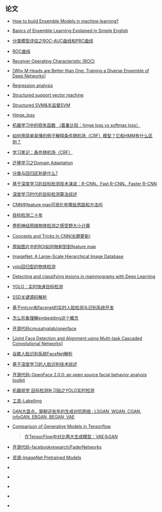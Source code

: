 ## 论文
* [How to build Ensemble Models in machine learning?](https://www.analyticsvidhya.com/blog/2017/02/introduction-to-ensembling-along-with-implementation-in-r/)

* [Basics of Ensemble Learning Explained in Simple English](https://www.analyticsvidhya.com/blog/2015/08/introduction-ensemble-learning/)
* [分类模型评估之ROC-AUC曲线和PRC曲线](https://blog.csdn.net/pipisorry/article/details/51788927)
* [ROC曲线](https://baike.baidu.com/item/ROC%E6%9B%B2%E7%BA%BF/775606?fr=aladdin)
* [Receiver Operating Characteristic (ROC)](https://docs.oracle.com/cd/B28359_01/datamine.111/b28129/classify.htm#BABIECAJ)
* [[Why M Heads are Better than One:
Training a Diverse Ensemble of Deep Networks]](https://arxiv.org/pdf/1511.06314.pdf)
* [Regression analysis](https://en.wikipedia.org/wiki/Regression_analysis)
* [Structured support vector machine](https://en.wikipedia.org/wiki/Structured_support_vector_machine)
* [Structured SVM&半监督SVM](http://blog.163.com/clarence_li/blog/static/251334074201579114615359/)
* [Hinge_loss](https://en.wikipedia.org/wiki/Hinge_loss)
* [机器学习中的损失函数 （着重比较：hinge loss vs softmax loss）](https://blog.csdn.net/u010976453/article/details/78488279)
* [如何用简单易懂的例子解释条件随机场（CRF）模型？它和HMM有什么区别？](https://www.zhihu.com/question/35866596)
* [学习笔记：条件随机场（CRF）](https://hit-computer.github.io/2017/06/10/CRF/)
* [迁移学习之Domain Adaptation](http://www.sohu.com/a/227995138_642762)
* [分类与回归区别是什么?](https://www.zhihu.com/question/21329754)
* [基于深度学习的目标检测技术演进：R-CNN、Fast R-CNN、Faster R-CNN](https://www.cnblogs.com/skyfsm/p/6806246.html)
* [深度学习时代的目标检测算法综述](http://www.tuan18.org/thread-2482-1-3.html)
* [CNN中feature map可视化有哪些思路和方法吗](https://www.zhihu.com/question/41529286)
* [目标检测二十年](http://www.tuan18.org/thread-1353-1-1.html)
* [卷积神经网络物体检测之感受野大小计算](http://www.cnblogs.com/objectDetect/p/5947169.html)
* [Concepts and Tricks In CNN(长期更新)](http://blog.cvmarcher.cn/posts/2015/05/17/cnn-trick/)
* [原始图片中的ROI如何映射到到feature map](https://zhuanlan.zhihu.com/p/24780433)
* [ImageNet: A Large-Scale Hierarchical Image Database](https://sfu-db.github.io/cmpt884-fall16/Lectures/ImageNet.pdf)
* [yolo回归型的物体检测](https://blog.csdn.net/jinlong_xu/article/details/77888100)
* [Detecting and classifying lesions in mammograms with Deep Learning](https://www.nature.com/articles/s41598-018-22437-z)
* [YOLO：实时快速目标检测](https://zhuanlan.zhihu.com/p/25045711?refer=shanren7)
* [SSD关键源码解析](https://zhuanlan.zhihu.com/p/25100992)
* [基于mtcnn和facenet的实时人脸检测与识别系统开发](https://zhuanlan.zhihu.com/p/25025596)
* [怎么形象理解embedding这个概念](https://www.zhihu.com/question/38002635)
* [开源代码cmusatyalab/openface](https://github.com/cmusatyalab/openface)
* [[Joint Face Detection and Alignment using Multi-task Cascaded Convolutional Networks]](https://kpzhang93.github.io/MTCNN_face_detection_alignment/index.html)
* [谷歌人脸识别系统FaceNet解析](https://zhuanlan.zhihu.com/p/24837264)
* [基于深度学习的人脸识别技术综述](https://zhuanlan.zhihu.com/p/24816781)
* [开源代码-OpenFace 2.0.0: an open source facial behavior analysis toolkit](https://github.com/TadasBaltrusaitis/OpenFace)
* [机器视觉 目标检测补习贴之YOLO实时检测](http://nooverfit.com/wp/%E6%9C%BA%E5%99%A8%E8%A7%86%E8%A7%89-%E7%9B%AE%E6%A0%87%E6%A3%80%E6%B5%8B%E8%A1%A5%E4%B9%A0%E8%B4%B4%E4%B9%8Byolo-you-only-look-once)
* [工具-LabelImg](https://github.com/tzutalin/labelImg)
* [GAN大盘点，聊聊这些年的生成对抗网络 : LSGAN, WGAN, CGAN, infoGAN, EBGAN, BEGAN, VAE](http://nooverfit.com/wp/%E7%8B%AC%E5%AE%B6%EF%BD%9Cgan%E5%A4%A7%E7%9B%98%E7%82%B9%EF%BC%8C%E8%81%8A%E8%81%8A%E8%BF%99%E4%BA%9B%E5%B9%B4%E7%9A%84%E7%94%9F%E6%88%90%E5%AF%B9%E6%8A%97%E7%BD%91%E7%BB%9C-lsgan-wgan-cgan-info/)
* [Comparison of Generative Models in Tensorflow](https://github.com/kvmanohar22/Generative-Models)
   >[在TensorFlow中对比两大生成模型：VAE与GAN](http://baijiahao.baidu.com/s?id=1582032084227540823&wfr=spider&for=pc)
* [开源代码-facebookresearch/FaderNetworks](https://github.com/facebookresearch/FaderNetworks)
* [资源-ImageNet Pretrained Models](https://github.com/facebookresearch/ResNeXt#imagenet-pretrained-models)
* []()
* []()
* []()
* []()
* []()